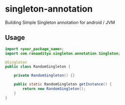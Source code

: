 # singleton-annotation
Building Simple Singleton annotation for android / JVM

## Usage
~~~java
import <your_package_name>;
import com.ranaaditya.singleton.annotation.Singleton;

@Singleton
public class RandomSingleton {

    private RandomSingleton() {}

    public static RandomSingleton getInstance() {
        return new RandomSingleton();
    }
}
~~~
